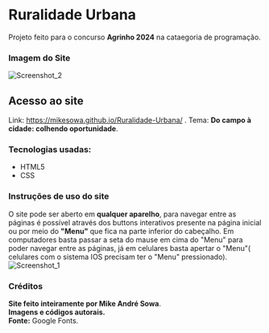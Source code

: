 # Ruralidade Urbana
  Projeto feito para o concurso **Agrinho 2024** na cataegoria de programação.
### Imagem do Site

  ![Screenshot_2](https://github.com/user-attachments/assets/a4c6ab38-6903-4a8d-a924-cbe608a55b6f)
## Acesso ao site
  Link: https://mikesowa.github.io/Ruralidade-Urbana/ .
  Tema: **Do campo à cidade: colhendo oportunidade**.
### Tecnologias usadas:
  - HTML5
  - CSS
### Instruções de uso do site
  O site pode ser aberto em **qualquer aparelho**, para navegar entre as páginas é possível através dos buttons interativos presente na página inicial ou por meio do **"Menu"** que fica na parte inferior do cabeçalho. Em computadores basta passar a seta do mause em cima do "Menu" para poder navegar entre as páginas, já em celulares basta apertar o "Menu"( celulares com o sistema IOS precisam ter o "Menu" pressionado). 
  ![Screenshot_1](https://github.com/user-attachments/assets/edbfbd6d-3294-4089-83f0-98fa158040f8)
### Créditos
  **Site feito inteiramente por Mike André Sowa**.  
  **Imagens e códigos autorais.**    
  **Fonte:** Google Fonts.

